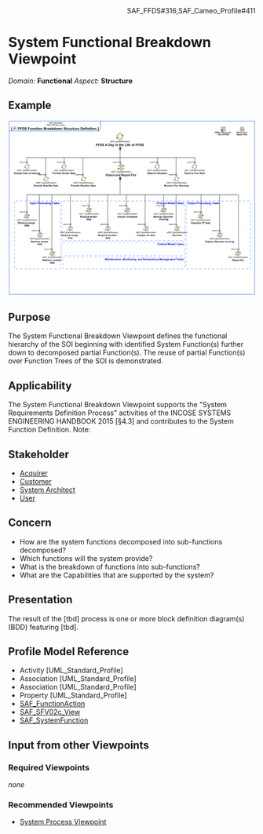 <div align="right">SAF_FFDS#316,SAF_Cameo_Profile#411</div>

# System Functional Breakdown Viewpoint
*Domain:* **Functional** *Aspect:* **Structure**
## Example
![FFDS Function Breakdown Structure Definition](../diagrams/FFDS-Function-Breakdown-Structure-Definition.svg)
## Purpose
The System Functional Breakdown Viewpoint defines the functional hierarchy of the SOI beginning with identified System Function(s) further down to decomposed partial Function(s). The reuse of partial Function(s) over Function Trees of the SOI is demonstrated.
## Applicability
The System Functional Breakdown Viewpoint supports the "System Requirements Definition Process" activities of the INCOSE SYSTEMS ENGINEERING HANDBOOK 2015 [§4.3] and contributes to the System Function Definition.
Note:
## Stakeholder
* [Acquirer](../stakeholders.md#Acquirer)
* [Customer](../stakeholders.md#Customer)
* [System Architect](../stakeholders.md#System-Architect)
* [User](../stakeholders.md#User)
## Concern
* How are the system functions decomposed into sub-functions decomposed? 
* Which functions will the system provide?
* What is the breakdown of functions into sub-functions?
* What are the Capabilities that are supported by the system?
## Presentation
The result of the [tbd] process is one or more block definition diagram(s) (BDD) featuring [tbd].

## Profile Model Reference
* Activity [UML_Standard_Profile]
* Association [UML_Standard_Profile]
* Association [UML_Standard_Profile]
* Property [UML_Standard_Profile]
* [SAF_FunctionAction](../stereotypes.md#SAF_FunctionAction)
* [SAF_SFV02c_View](../stereotypes.md#SAF_SFV02c_View)
* [SAF_SystemFunction](../stereotypes.md#SAF_SystemFunction)
## Input from other Viewpoints
### Required Viewpoints
*none*
### Recommended Viewpoints
* [System Process Viewpoint](System-Process-Viewpoint.md)
